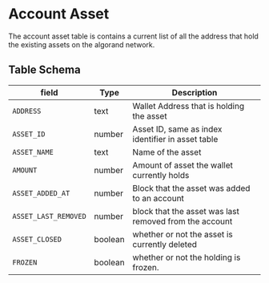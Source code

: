 # Account Asset

The account asset table is contains a current list of all the address that hold the existing assets on the algorand network.

## Table Schema

| field                | Type    | Description                                            |
| -------------------- | ------- | ------------------------------------------------------ |
| `ADDRESS`            | text    | Wallet Address that is holding the asset               |
| `ASSET_ID`           | number  | Asset ID, same as index identifier in asset table      |
| `ASSET_NAME`         | text    | Name of the asset                                      |
| `AMOUNT`             | number  | Amount of asset the wallet currently holds             |
| `ASSET_ADDED_AT`     | number  | Block that the asset was added to an account           |
| `ASSET_LAST_REMOVED` | number  | block that the asset was last removed from the account |
| `ASSET_CLOSED`       | boolean | whether or not the asset is currently deleted          |
| `FROZEN`             | boolean | whether or not the holding is frozen.                  |
